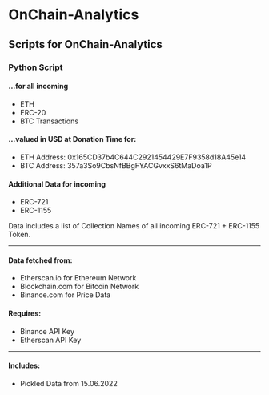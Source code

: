 # OnChain-Analytics
## Scripts for OnChain-Analytics

### Python Script

#### ...for all incoming

* ETH
* ERC-20
* BTC Transactions

#### ...valued in USD at Donation Time for:

* ETH Address: 0x165CD37b4C644C2921454429E7F9358d18A45e14
* BTC Address: 357a3So9CbsNfBBgFYACGvxxS6tMaDoa1P

#### Additional Data for incoming

* ERC-721
* ERC-1155
  
Data includes a list of Collection Names of all incoming ERC-721 + ERC-1155 Token.

---

#### Data fetched from:

* Etherscan.io  for Ethereum Network
* Blockchain.com for Bitcoin Network
* Binance.com for Price Data

#### Requires:
* Binance API Key
* Etherscan API Key

---

#### Includes:
* Pickled Data from 15.06.2022
